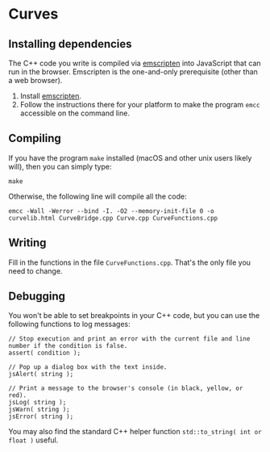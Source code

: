 # Curves

## Installing dependencies

The C++ code you write is compiled via [emscripten](https://kripken.github.io/emscripten-site/) into JavaScript that can run in the browser. Emscripten is the one-and-only prerequisite (other than a web browser).

1. Install [emscripten](https://kripken.github.io/emscripten-site/docs/getting_started/downloads.html).
2. Follow the instructions there for your platform to make the program `emcc` accessible on the command line.

## Compiling

If you have the program `make` installed (macOS and other unix users likely will), then you can simply type:

    make

Otherwise, the following line will compile all the code:

    emcc -Wall -Werror --bind -I. -O2 --memory-init-file 0 -o curvelib.html CurveBridge.cpp Curve.cpp CurveFunctions.cpp

## Writing

Fill in the functions in the file `CurveFunctions.cpp`. That's the only file you need to change.

## Debugging

You won't be able to set breakpoints in your C++ code, but you can use the following functions to log messages:

    // Stop execution and print an error with the current file and line number if the condition is false.
    assert( condition );
    
    // Pop up a dialog box with the text inside.
    jsAlert( string );
    
    // Print a message to the browser's console (in black, yellow, or red).
    jsLog( string );
    jsWarn( string );
    jsError( string );

You may also find the standard C++ helper function `std::to_string( int or float )` useful.
